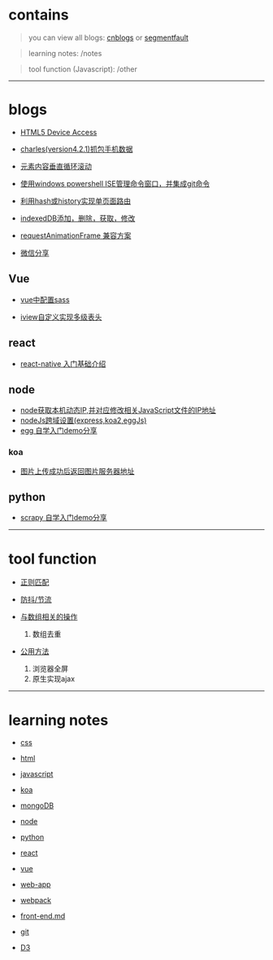 # contains
> you can view all blogs: [cnblogs](http://www.cnblogs.com/he-wei/) or [segmentfault](https://segmentfault.com/u/hewei/articles?sort=vote)

> learning notes: /notes

> tool function (Javascript): /other

---

# blogs 

- [HTML5 Device Access](https://github.com/NameHewei/blog-note/blob/master/blog-files/html5device.md)

- [charles(version4.2.1)抓包手机数据](https://github.com/NameHewei/blog-note/blob/master/blog-files/charles-proxy-phone.md)

- [元素内容垂直循环滚动](https://github.com/NameHewei/blog-note/blob/master/blog-files/vertical-roll.md)

- [使用windows powershell ISE管理命令窗口，并集成git命令](https://github.com/NameHewei/blog-note/blob/master/blog-files/psISE.md)

- [利用hash或history实现单页面路由](https://github.com/NameHewei/blog-note/blob/master/blog-files/singlePageRoute.md)

- [indexedDB添加，删除，获取，修改](https://github.com/NameHewei/blog-note/blob/master/blog-files/indexedDB.md)

- [requestAnimationFrame 兼容方案](https://github.com/NameHewei/blog-note/blob/master/blog-files/requestAnimationFrame.md)

- [微信分享](https://github.com/NameHewei/blog-note/blob/master/blog-files/weChatShare.md)

## Vue
- [vue中配置sass](https://github.com/NameHewei/blog-note/blob/master/blog-files/vue/vue-sass-config.md)

- [iview自定义实现多级表头](https://github.com/NameHewei/blog-note/blob/master/blog-files/vue/iview-ud-table-header.md)

## react
- [react-native 入门基础介绍](https://github.com/NameHewei/blog-note/blob/master/blog-files/react/rn-app.md)

## node
- [node获取本机动态IP,并对应修改相关JavaScript文件的IP地址](https://github.com/NameHewei/blog-note/blob/master/blog-files/node/setAutoIp.md)
- [nodeJs跨域设置(express,koa2,eggJs)](https://github.com/NameHewei/blog-note/blob/master/blog-files/node/access-origin.md)
- [egg 自学入门demo分享](https://github.com/NameHewei/blog-note/blob/master/blog-files/node/eggStart.md)

### koa

- [图片上传成功后返回图片服务器地址](https://github.com/NameHewei/blog-note/blob/master/blog-files/node/koarReServerAddress.md)

## python
- [scrapy 自学入门demo分享](https://github.com/NameHewei/blog-note/blob/master/blog-files/python/scrapy-start.md)

---

# tool function

- [正则匹配](https://github.com/NameHewei/blog-note/blob/master/tools/regexpRules.md)

- [防抖/节流](https://github.com/NameHewei/blog-note/blob/master/tools/regexpRules.md)

- [与数组相关的操作](https://github.com/NameHewei/blog-note/blob/master/tools/arrayFun.md)
    1. 数组去重
    
- [公用方法](https://github.com/NameHewei/blog-note/blob/master/tools/publicFn.md)
    1. 浏览器全屏
    2. 原生实现ajax

---

# learning notes

- [css](https://github.com/NameHewei/blog-note/blob/master/notes/css.md)

- [html](https://github.com/NameHewei/blog-note/blob/master/notes/html.md)

- [javascript](https://github.com/NameHewei/blog-note/blob/master/notes/javascript.md)

- [koa](https://github.com/NameHewei/blog-note/blob/master/notes/koa.md)

- [mongoDB](https://github.com/NameHewei/blog-note/blob/master/notes/mongoDB.md)

- [node](https://github.com/NameHewei/blog-note/blob/master/notes/node.md)

- [python](https://github.com/NameHewei/blog-note/blob/master/notes/python.md)

- [react](https://github.com/NameHewei/blog-note/blob/master/notes/react.md)

- [vue](https://github.com/NameHewei/blog-note/blob/master/notes/vue.md)

- [web-app](https://github.com/NameHewei/blog-note/blob/master/notes/web-app.md)

- [webpack](https://github.com/NameHewei/blog-note/blob/master/notes/webpack.md)

- [front-end.md](https://github.com/NameHewei/blog-note/blob/master/notes/front-end.md)

- [git](https://github.com/NameHewei/blog-note/blob/master/notes/git.md)

- [D3](https://github.com/NameHewei/blog-note/blob/master/notes/D3.md)